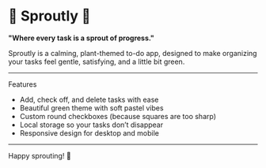 # 🌱 Sproutly 🌱

**"Where every task is a sprout of progress."**

Sproutly is a calming, plant-themed to-do app, designed to make organizing your tasks feel gentle, satisfying, and a little bit green.

---

Features

- Add, check off, and delete tasks with ease
- Beautiful green theme with soft pastel vibes
- Custom round checkboxes (because squares are too sharp)
- Local storage so your tasks don’t disappear
- Responsive design for desktop and mobile

---

Happy sprouting! 🌱

